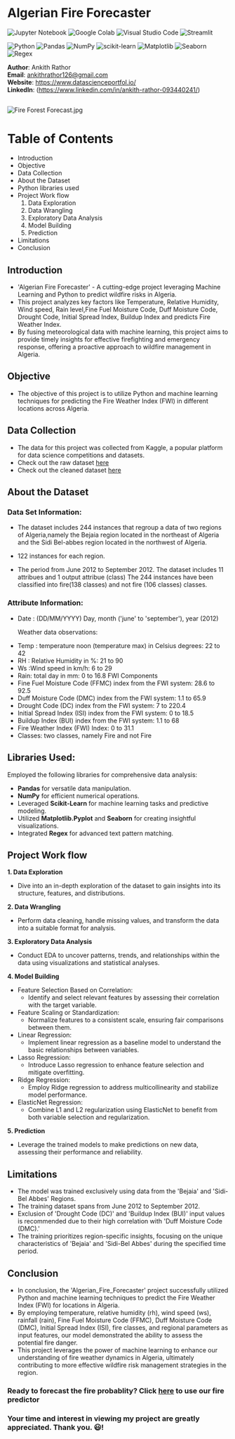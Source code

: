 # **Algerian Fire Forecaster**

![Jupyter Notebook](https://img.shields.io/badge/jupyter-%23FA0F00.svg?style=for-the-badge&logo=jupyter&logoColor=white)
![Google Colab](https://img.shields.io/badge/Colab-F9AB00?style=for-the-badge&logo=googlecolab&color=525252)
![Visual Studio Code](https://img.shields.io/badge/Visual%20Studio%20Code-0078d7.svg?style=for-the-badge&logo=visual-studio-code&logoColor=white)
![Streamlit](https://img.shields.io/badge/Streamlit-FF4B4B.svg?style=for-the-badge&logo=streamlit&logoColor=white)


![Python](https://img.shields.io/badge/python-3670A0?style=for-the-badge&logo=python&logoColor=ffdd54)
![Pandas](https://img.shields.io/badge/pandas-%23150458.svg?style=for-the-badge&logo=pandas&logoColor=white)
![NumPy](https://img.shields.io/badge/numpy-%23013243.svg?style=for-the-badge&logo=numpy&logoColor=white)
![scikit-learn](https://img.shields.io/badge/scikit--learn-%23F7931E.svg?style=for-the-badge&logo=scikit-learn&logoColor=white)
![Matplotlib](https://img.shields.io/badge/Matplotlib-11557c.svg?style=for-the-badge&logo=plotly&logoColor=white)
![Seaborn](https://img.shields.io/badge/Seaborn-7db0bc.svg?style=for-the-badge&logo=pypi&logoColor=white)
![Regex](https://img.shields.io/badge/Regex-64029a.svg?style=for-the-badge&logo=python&logoColor=white)

**Author**: Ankith Rathor <br />
**Email**: ankithrathor126@gmail.com <br />
**Website**: https://www.datascienceportfol.io/ <br />
**LinkedIn**: (https://www.linkedin.com/in/ankith-rathor-093440241/)  <br />

##
![Fire Forest Forecast.jpg](https://github.com/Bharathkumar-Tamilarasu/Algerian-Fire-Forecaster/blob/main/resources/Fire%20Forest%20Forecast.jpg)

# **Table of Contents**
  
  - Introduction
  - Objective
  - Data Collection
  - About the Dataset
  - Python libraries used
  - Project Work flow
    1. Data Exploration
    2. Data Wrangling
    3. Exploratory Data Analysis
    4. Model Building
    5. Prediction
  - Limitations
  - Conclusion

## **Introduction**

* 'Algerian Fire Forecaster' - A cutting-edge project leveraging Machine Learning and Python to predict wildfire risks in Algeria.
* This project analyzes key factors like Temperature, Relative Humidity, Wind speed, Rain level,Fine Fuel Moisture Code, Duff Moisture Code, Drought Code, Initial Spread Index, Buildup Index and predicts Fire Weather Index.
* By fusing meteorological data with machine learning, this project aims to provide timely insights for effective firefighting and emergency response, offering a proactive approach to wildfire management in Algeria.

## **Objective** 

* The objective of this project is to utilize Python and machine learning techniques for predicting the Fire Weather Index (FWI) in different locations across Algeria.

## **Data Collection**

* The data for this project was collected from Kaggle, a popular platform for data science competitions and datasets.
* Check out the raw dataset [here](https://github.com/AnkithRathor/Algerian-Fire-Forecaster/blob/main/data/raw_data/Algerian_forest_fires_dataset_UPDATE.csv)
* Check out the cleaned dataset [here](https://github.com/AnkithRathor/Algerian-Fire-Forecaster/blob/main/data/cleaned_data/Algerian_forest_fires_dataset_cleaned.csv)

## **About the Dataset**

### Data Set Information:
- The dataset includes 244 instances that regroup a data of two regions of Algeria,namely the Bejaia region located in the northeast of Algeria and the Sidi Bel-abbes region located in the northwest of Algeria.

- 122 instances for each region.

- The period from June 2012 to September 2012. The dataset includes 11 attribues and 1 output attribue (class) The 244 instances have been classified into fire(138 classes) and not fire (106 classes) classes.

### Attribute Information:

- Date : (DD/MM/YYYY) Day, month ('june' to 'september'), year (2012)

  Weather data observations:

* Temp : temperature noon (temperature max) in Celsius degrees: 22 to 42
* RH : Relative Humidity in %: 21 to 90
* Ws :Wind speed in km/h: 6 to 29
* Rain: total day in mm: 0 to 16.8 FWI Components
* Fine Fuel Moisture Code (FFMC) index from the FWI system: 28.6 to 92.5
* Duff Moisture Code (DMC) index from the FWI system: 1.1 to 65.9
* Drought Code (DC) index from the FWI system: 7 to 220.4
* Initial Spread Index (ISI) index from the FWI system: 0 to 18.5
* Buildup Index (BUI) index from the FWI system: 1.1 to 68
* Fire Weather Index (FWI) Index: 0 to 31.1
* Classes: two classes, namely Fire and not Fire


## **Libraries Used:**

Employed the following libraries for comprehensive data analysis:

* **Pandas** for versatile data manipulation.
* **NumPy** for efficient numerical operations.
* Leveraged **Scikit-Learn** for machine learning tasks and predictive modeling.
* Utilized **Matplotlib.Pyplot** and **Seaborn** for creating insightful visualizations.
* Integrated **Regex** for advanced text pattern matching.

## **Project Work flow**

**1. Data Exploration**
  - Dive into an in-depth exploration of the dataset to gain insights into its structure, features, and distributions.

**2. Data Wrangling**
  - Perform data cleaning, handle missing values, and transform the data into a suitable format for analysis.

**3. Exploratory Data Analysis**
  - Conduct EDA to uncover patterns, trends, and relationships within the data using visualizations and statistical analyses.

**4. Model Building**
   
  - Feature Selection Based on Correlation:
    - Identify and select relevant features by assessing their correlation with the target variable.    
  - Feature Scaling or Standardization:
    - Normalize features to a consistent scale, ensuring fair comparisons between them.
  - Linear Regression:
    - Implement linear regression as a baseline model to understand the basic relationships between variables.
- Lasso Regression:
    - Introduce Lasso regression to enhance feature selection and mitigate overfitting.
- Ridge Regression:
    - Employ Ridge regression to address multicollinearity and stabilize model performance.
- ElasticNet Regression:
    - Combine L1 and L2 regularization using ElasticNet to benefit from both variable selection and regularization.

**5. Prediction**
  - Leverage the trained models to make predictions on new data, assessing their performance and reliability.


## Limitations
* The model was trained exclusively using data from the 'Bejaia' and 'Sidi-Bel Abbes' Regions.
* The training dataset spans from June 2012 to September 2012.
* Exclusion of 'Drought Code (DC)' and 'Buildup Index (BUI)' input values is recommended due to their high correlation with 'Duff Moisture Code (DMC).'
* The training prioritizes region-specific insights, focusing on the unique characteristics of 'Bejaia' and 'Sidi-Bel Abbes' during the specified time period.

## **Conclusion**

* In conclusion, the 'Algerian_Fire_Forecaster' project successfully utilized Python and machine learning techniques to predict the Fire Weather Index (FWI) for locations in Algeria.
* By employing temperature, relative humidity (rh), wind speed (ws), rainfall (rain), Fine Fuel Moisture Code (FFMC), Duff Moisture Code (DMC), Initial Spread Index (ISI), fire classes, and regional parameters as input features, our model demonstrated the ability to assess the potential fire danger.
* This project leverages the power of machine learning to enhance our understanding of fire weather dynamics in Algeria, ultimately contributing to more effective wildfire risk management strategies in the region.

### **Ready to forecast the fire probablity? Click [here]([https://algerian-fire-forecaster.onrender.com](http://localhost:8501/)) to use our fire predictor**
### **Your time and interest in viewing my project are greatly appreciated. Thank you. 😃!**
